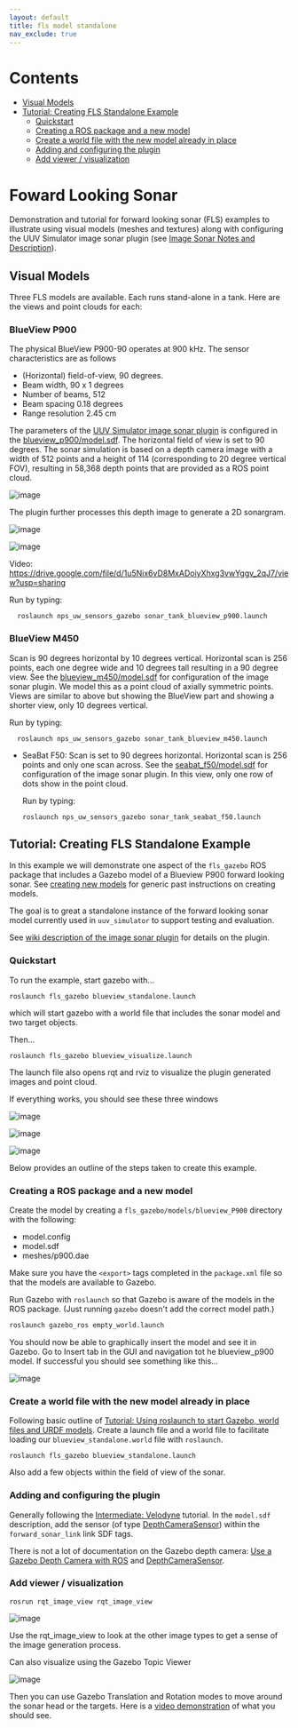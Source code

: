 ```yaml
---
layout: default
title: fls model standalone
nav_exclude: true
---
```


# Contents

<!-- TOC generated with https://github.com/ekalinin/github-markdown-toc -->
<!--
 cat fls_model_standalone.md | ./gh-md-toc -
-->


* [Visual Models](#visual-models)
* [Tutorial: Creating FLS Standalone Example](#tutorial-creating-fls-standalone-example)
  * [Quickstart](#quickstart)
  * [Creating a ROS package and a new model](#creating-a-ros-package-and-a-new-model)
  * [Create a world file with the new model already in place](#create-a-world-file-with-the-new-model-already-in-place)
  * [Adding and configuring the plugin](#adding-and-configuring-the-plugin)
  * [Add viewer / visualization](#add-viewer--visualization)

# Foward Looking Sonar

Demonstration and tutorial for forward looking sonar (FLS) examples to illustrate using visual models (meshes and textures) along with configuring the UUV Simulator image sonar plugin (see [Image Sonar Notes and Description](/dave.doc/contents/image_sonar_description)).

## Visual Models
Three FLS models are available.  Each runs stand-alone in a tank.  Here are the views and point clouds for each:

### BlueView P900

The physical BlueView P900-90 operates at 900 kHz.  The sensor characteristics are as follows
  * (Horizontal) field-of-view, 90 degrees.
  * Beam width, 90 x 1 degrees
  * Number of beams, 512
  * Beam spacing 0.18 degrees
  * Range resolution 2.45 cm

The parameters of the [UUV Simulator image sonar plugin](/dave.doc/contents/image_sonar_description) is configured in the [blueview_p900/model.sdf](https://github.com/Field-Robotics-Lab/nps_uw_sensors_gazebo/blob/master/models/blueview_p900/model.sdf).  The horizontal field of view is set to 90 degrees.  The sonar simulation is based on a depth camera image with a width of 512 points and a height of 114 (corresponding to 20 degree vertical FOV), resulting in 58,368 depth points that are provided as a ROS point cloud.

![image](images/p900_points.png)

The plugin further processes this depth image to generate a 2D sonargram.

![image](images/p900_sonar.png)

  ![image](images/p900_tank.png)

  Video: https://drive.google.com/file/d/1u5Nix6vD8MxADoiyXhxg3vwYggv_2qJ7/view?usp=sharing

  Run by typing:

      roslaunch nps_uw_sensors_gazebo sonar_tank_blueview_p900.launch

### BlueView M450

Scan is 90 degrees horizontal by 10 degrees vertical.  Horizontal scan is 256 points, each one degree wide and 10 degrees tall resulting in a 90 degree view. See the [blueview_m450/model.sdf](https://github.com/Field-Robotics-Lab/nps_uw_sensors_gazebo/blob/master/models/blueview_m450/model.sdf) for configuration of the image sonar plugin.  We model this as a point cloud of axially symmetric points.  Views are similar to above but showing the BlueView part and showing a shorter view, only 10 degrees vertical.

  Run by typing:

      roslaunch nps_uw_sensors_gazebo sonar_tank_blueview_m450.launch

* SeaBat F50: Scan is set to 90 degrees horizontal.  Horizontal scan is 256 points and only one scan across. See the [seabat_f50/model.sdf](https://github.com/Field-Robotics-Lab/nps_uw_sensors_gazebo/blob/master/models/seabat_f50/model.sdf) for configuration of the image sonar plugin.  In this view, only one row of dots show in the point cloud.

  Run by typing:

      roslaunch nps_uw_sensors_gazebo sonar_tank_seabat_f50.launch

## Tutorial: Creating FLS Standalone Example

In this example we will demonstrate one aspect of the `fls_gazebo` ROS package that includes a Gazebo model of a Blueview P900 forward looking sonar.
See [creating new models](/dave.doc/contents/carlos_create_models) for generic past instructions on creating models.

The goal is to great a standalone instance of the forward looking sonar model currently used in `uuv_simulator` to support testing and evaluation.

See [wiki description of the image sonar plugin](/dave.doc/contents/image_sonar_description) for details on the plugin.

### Quickstart

To run the example, start gazebo with...
```
roslaunch fls_gazebo blueview_standalone.launch
```
which will start gazebo with a world file that includes the sonar model and two target objects.

Then...
```
roslaunch fls_gazebo blueview_visualize.launch
```
The launch file also opens rqt and rviz to visualize the plugin generated images and point cloud.

If everything works, you should see these three windows

![image](images/fls_standalone.png)

![image](images/blueview_visualize.png)

![image](images/blueview_rviz.png)

Below provides an outline of the steps taken to create this example.

### Creating a ROS package and a new model

Create the model by creating a `fls_gazebo/models/blueview_P900` directory with the following:

* model.config
* model.sdf
* meshes/p900.dae

Make sure you have the `<export>` tags completed in the `package.xml` file so that the models are available to Gazebo.

Run Gazebo with `roslaunch` so that Gazebo is aware of the models in the ROS package. (Just running `gazebo` doesn't add the correct model path.)
```bash
roslaunch gazebo_ros empty_world.launch
```

You should now be able to graphically insert the model and see it in Gazebo.  Go to Insert tab in the GUI and navigation tot he blueview_p900 model.  If successful you should see something like this...

![image](images/blueview_insert.png)


### Create a world file with the new model already in place

Following basic outline of [Tutorial: Using roslaunch to start Gazebo, world files and URDF models](http://gazebosim.org/tutorials?tut=ros_roslaunch).  Create a launch file and a world file to facilitate loading our `blueview_standalone.world` file with `roslaunch`.

```
roslaunch fls_gazebo blueview_standalone.launch
```

Also add a few objects within the field of view of the sonar.

### Adding and configuring the plugin

Generally following the [Intermediate: Velodyne](http://gazebosim.org/tutorials?tut=guided_i1) tutorial. In the `model.sdf` description,  add the sensor (of type [DepthCameraSensor](http://gazebosim.org/api/dev/classgazebo_1_1sensors_1_1DepthCameraSensor.html)) within the `forward_sonar_link` link SDF tags.

There is not a lot of documentation on the Gazebo depth camera: [Use a Gazebo Depth Camera with ROS](http://gazebosim.org/tutorials/?tut=ros_depth_camera) and [DepthCameraSensor](http://gazebosim.org/api/dev/classgazebo_1_1sensors_1_1DepthCameraSensor.html).

### Add viewer / visualization


```rosrun rqt_image_view rqt_image_view ```

![image](images/standalone_sidebyside.png)

Use the rqt_image_view to look at the other image types to get a sense of the image generation process.


Can also visualize using the Gazebo Topic Viewer

![image](images/blueview_gazeboviewer.png)

Then you can use Gazebo Translation and Rotation modes to move around the sonar head or the targets.  Here is a [video demonstration](https://vimeo.com/398555796) of what you should see.
